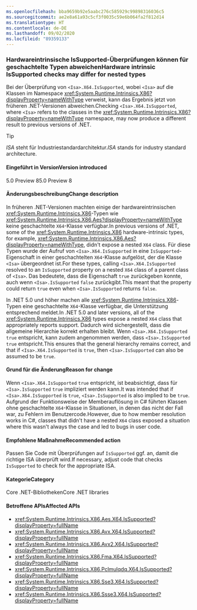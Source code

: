 ```yaml
---
ms.openlocfilehash: bba9659b92e5aabc276c585929c99898316036c5
ms.sourcegitcommit: ae2e8a61a93c5cf3f0035c59e6b064fa2f812d14
ms.translationtype: HT
ms.contentlocale: de-DE
ms.lasthandoff: 09/02/2020
ms.locfileid: "89359133"
---
```

### <a name="hardware-intrinsic-issupported-checks-may-differ-for-nested-types"></a><span data-ttu-id="fe012-101">Hardwareintrinsische IsSupported-Überprüfungen können für geschachtelte Typen abweichen</span><span class="sxs-lookup"><span data-stu-id="fe012-101">Hardware intrinsic IsSupported checks may differ for nested types</span></span>

<span data-ttu-id="fe012-102">Bei der Überprüfung von `<Isa>.X64.IsSupported`, wobei `<Isa>` auf die Klassen im Namespace <xref:System.Runtime.Intrinsics.X86?displayProperty=nameWithType> verweist, kann das Ergebnis jetzt von früheren .NET-Versionen abweichen.</span><span class="sxs-lookup"><span data-stu-id="fe012-102">Checking `<Isa>.X64.IsSupported`, where `<Isa>` refers to the classes in the <xref:System.Runtime.Intrinsics.X86?displayProperty=nameWithType> namespace, may now produce a different result to previous versions of .NET.</span></span>

> [!TIP]
> <span data-ttu-id="fe012-103">*ISA* steht für Industriestandardarchitektur.</span><span class="sxs-lookup"><span data-stu-id="fe012-103">*ISA* stands for industry standard architecture.</span></span>

#### <a name="version-introduced"></a><span data-ttu-id="fe012-104">Eingeführt in Version</span><span class="sxs-lookup"><span data-stu-id="fe012-104">Version introduced</span></span>

<span data-ttu-id="fe012-105">5.0 Preview 8</span><span class="sxs-lookup"><span data-stu-id="fe012-105">5.0 Preview 8</span></span>

#### <a name="change-description"></a><span data-ttu-id="fe012-106">Änderungsbeschreibung</span><span class="sxs-lookup"><span data-stu-id="fe012-106">Change description</span></span>

<span data-ttu-id="fe012-107">In früheren .NET-Versionen machten einige der hardwareintrinsischen <xref:System.Runtime.Intrinsics.X86>-Typen wie <xref:System.Runtime.Intrinsics.X86.Aes?displayProperty=nameWithType> keine geschachtelte `X64`-Klasse verfügbar.</span><span class="sxs-lookup"><span data-stu-id="fe012-107">In previous versions of .NET, some of the <xref:System.Runtime.Intrinsics.X86> hardware-intrinsic types, for example, <xref:System.Runtime.Intrinsics.X86.Aes?displayProperty=nameWithType>, didn't expose a nested `X64` class.</span></span> <span data-ttu-id="fe012-108">Für diese Typen wurde der Aufruf von `<Isa>.X64.IsSupported` in eine `IsSupported`-Eigenschaft in einer geschachtelten `X64`-Klasse aufgelöst, der die Klasse `<Isa>` übergeordnet ist.</span><span class="sxs-lookup"><span data-stu-id="fe012-108">For these types, calling `<Isa>.X64.IsSupported` resolved to an `IsSupported` property on a nested `X64` class of a parent class of `<Isa>`.</span></span> <span data-ttu-id="fe012-109">Das bedeutete, dass die Eigenschaft `true` zurückgeben konnte, auch wenn `<Isa>.IsSupported` `false` zurückgibt.</span><span class="sxs-lookup"><span data-stu-id="fe012-109">This meant that the property could return `true` even when `<Isa>.IsSupported` returns `false`.</span></span>

<span data-ttu-id="fe012-110">In .NET 5.0 und höher machen alle <xref:System.Runtime.Intrinsics.X86>-Typen eine geschachtelte `X64`-Klasse verfügbar, die Unterstützung entsprechend meldet.</span><span class="sxs-lookup"><span data-stu-id="fe012-110">In .NET 5.0 and later versions, all of the <xref:System.Runtime.Intrinsics.X86> types expose a nested `X64` class that appropriately reports support.</span></span> <span data-ttu-id="fe012-111">Dadurch wird sichergestellt, dass die allgemeine Hierarchie korrekt erhalten bleibt. Wenn `<Isa>.X64.IsSupported` `true` entspricht, kann zudem angenommen werden, dass `<Isa>.IsSupported` `true` entspricht.</span><span class="sxs-lookup"><span data-stu-id="fe012-111">This ensures that the general hierarchy remains correct, and that if `<Isa>.X64.IsSupported` is `true`, then `<Isa>.IsSupported` can also be assumed to be `true`.</span></span>

#### <a name="reason-for-change"></a><span data-ttu-id="fe012-112">Grund für die Änderung</span><span class="sxs-lookup"><span data-stu-id="fe012-112">Reason for change</span></span>

<span data-ttu-id="fe012-113">Wenn `<Isa>.X64.IsSupported` `true` entspricht, ist beabsichtigt, dass für `<Isa>.IsSupported` `true` impliziert werden kann.</span><span class="sxs-lookup"><span data-stu-id="fe012-113">It was intended that if `<Isa>.X64.IsSupported` is `true`, `<Isa>.IsSupported` is also implied to be `true`.</span></span> <span data-ttu-id="fe012-114">Aufgrund der Funktionsweise der Memberauflösung in C# führten Klassen ohne geschachtelte `X64`-Klasse in Situationen, in denen das nicht der Fall war, zu Fehlern im Benutzercode.</span><span class="sxs-lookup"><span data-stu-id="fe012-114">However, due to how member resolution works in C#, classes that didn't have a nested `X64` class exposed a situation where this wasn't always the case and led to bugs in user code.</span></span>

#### <a name="recommended-action"></a><span data-ttu-id="fe012-115">Empfohlene Maßnahme</span><span class="sxs-lookup"><span data-stu-id="fe012-115">Recommended action</span></span>

<span data-ttu-id="fe012-116">Passen Sie Code mit Überprüfungen auf `IsSupported` ggf. an, damit die richtige ISA überprüft wird.</span><span class="sxs-lookup"><span data-stu-id="fe012-116">If necessary, adjust code that checks `IsSupported` to check for the appropriate ISA.</span></span>

#### <a name="category"></a><span data-ttu-id="fe012-117">Kategorie</span><span class="sxs-lookup"><span data-stu-id="fe012-117">Category</span></span>

<span data-ttu-id="fe012-118">Core .NET-Bibliotheken</span><span class="sxs-lookup"><span data-stu-id="fe012-118">Core .NET libraries</span></span>

#### <a name="affected-apis"></a><span data-ttu-id="fe012-119">Betroffene APIs</span><span class="sxs-lookup"><span data-stu-id="fe012-119">Affected APIs</span></span>

- <xref:System.Runtime.Intrinsics.X86.Aes.X64.IsSupported?displayProperty=fullName>
- <xref:System.Runtime.Intrinsics.X86.Avx.X64.IsSupported?displayProperty=fullName>
- <xref:System.Runtime.Intrinsics.X86.Avx2.X64.IsSupported?displayProperty=fullName>
- <xref:System.Runtime.Intrinsics.X86.Fma.X64.IsSupported?displayProperty=fullName>
- <xref:System.Runtime.Intrinsics.X86.Pclmulqdq.X64.IsSupported?displayProperty=fullName>
- <xref:System.Runtime.Intrinsics.X86.Sse3.X64.IsSupported?displayProperty=fullName>
- <xref:System.Runtime.Intrinsics.X86.Ssse3.X64.IsSupported?displayProperty=fullName>

<!--

#### Affected APIs

- `P:System.Runtime.Intrinsics.X86.Aes.X64.IsSupported`
- `P:System.Runtime.Intrinsics.X86.Avx.X64.IsSupported`
- `P:System.Runtime.Intrinsics.X86.Avx2.X64.IsSupported`
- `P:System.Runtime.Intrinsics.X86.Fma.X64.IsSupported`
- `P:System.Runtime.Intrinsics.X86.Pclmulqdq.X64.IsSupported`
- `P:System.Runtime.Intrinsics.X86.Sse3.X64.IsSupported`
- `P:System.Runtime.Intrinsics.X86.Ssse3.X64.IsSupported`

-->
